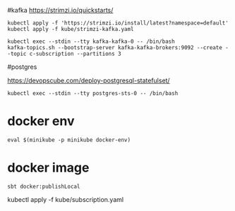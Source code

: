 
#kafka
https://strimzi.io/quickstarts/

```
kubectl apply -f 'https://strimzi.io/install/latest?namespace=default'
kubectl apply -f kube/strimzi-kafka.yaml
```

```
kubectl exec --stdin --tty kafka-kafka-0 -- /bin/bash
kafka-topics.sh --bootstrap-server kafka-kafka-brokers:9092 --create --topic c-subscription --partitions 3
```

#postgres

https://devopscube.com/deploy-postgresql-statefulset/

```
kubectl exec --stdin --tty postgres-sts-0 -- /bin/bash
```
# docker env
```
eval $(minikube -p minikube docker-env)
```
# docker image
```
sbt docker:publishLocal
```


kubectl apply -f kube/subscription.yaml